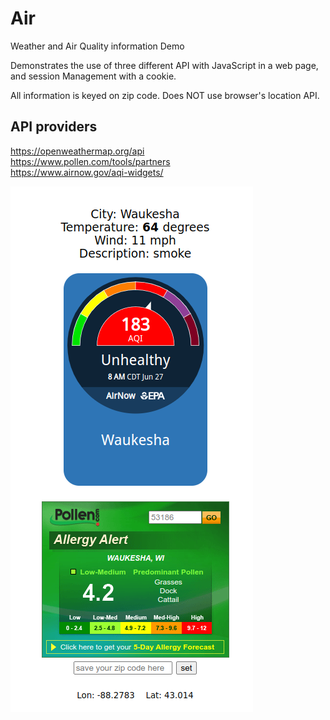 # Air
Weather and Air Quality information Demo

Demonstrates the use of three different API with JavaScript
in a web page, and session Management with a cookie.

All information is keyed on zip code.
Does NOT use browser's location API.


## API providers
https://openweathermap.org/api  
https://www.pollen.com/tools/partners  
https://www.airnow.gov/aqi-widgets/  


![Image](images/air.png "how it looks")